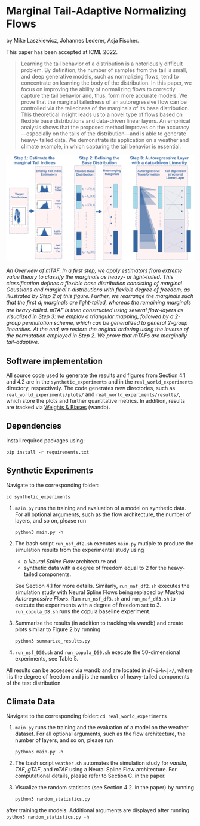 # Marginal Tail-Adaptive Normalizing Flows

by
Mike Laszkiewicz,
Johannes Lederer,
Asja Fischer.

This paper has been accepted at ICML 2022.

> Learning the tail behavior of a distribution is a
notoriously difficult problem. By definition, the
number of samples from the tail is small, and deep
generative models, such as normalizing flows,
tend to concentrate on learning the body of the distribution. In this paper, we focus on improving the
ability of normalizing flows to correctly capture
the tail behavior and, thus, form more accurate
models. We prove that the marginal tailedness
of an autoregressive flow can be controlled via
the tailedness of the marginals of its base distribution. This theoretical insight leads us to a
novel type of flows based on flexible base distributions and data-driven linear layers. An empirical analysis shows that the proposed method
improves on the accuracy—especially on the tails
of the distribution—and is able to generate heavy-
tailed data. We demonstrate its application on a
weather and climate example, in which capturing
the tail behavior is essential. 

![](overview.png)

*An Overview of mTAF. In a first step, we apply estimators from extreme value theory to classify the marginals as heavy- or
light-tailed. This classification defines a flexible base distribution consisting of marginal Gaussians and marginal t-distributions with
flexible degree of freedom, as illustrated by Step 2 of this figure. Further, we rearrange the marginals such that the first $d_l$ marginals are
light-tailed, whereas the remaining marginals are heavy-tailed. mTAF is then constructed using several flow-layers as visualized in Step 3:
we employ a triangular mapping, followed by a 2-group permutation scheme, which can be generalized to general 2-group linearities. At the end,
we restore the original ordering using the inverse of the permutation employed in Step 2. We prove that mTAFs are marginally tail-adaptive.*




## Software implementation
All source code used to generate the results and figures from Section 4.1 and 4.2 are in
the `synthetic_experiments` and in the `real_world_experiments` directory, respectively.
The code generates new directories, such as `real_world_experiments/plots/` and `real_world_experiments/results/`,
which store the plots and further quantitative metrics. 
In addition, results are tracked via [Weights & Biases](https://wandb.ai/site) (wandb).

## Dependencies
Install required packages using:
    
    pip install -r requirements.txt

## Synthetic Experiments 
Navigate to the corresponding folder: 

    cd synthetic_experiments
    
    
1. `main.py` runs the training and evaluation of a model on synthetic data. For all optional arguments, such as the flow architecture, the number of layers, 
and so on, please run 
    ```
    python3 main.py -h 
    ```
   
2. The bash script `run_nsf_df2.sh` executes `main.py` mutiple to produce the simulation results from the experimental study using 
    - a *Neural Spline Flow* architecture and
    - synthetic data with a degree of freedom equal to $2$ for the heavy-tailed components.
    
    See Section 4.1 for more details. Similarly, `run_maf_df2.sh` executes the simulation study with Neural Spline Flows being replaced by *Masked Autoregressive Flows*. Run `run_nsf_df3.sh` 
and `run_maf_df3.sh` to execute the experiments with a degree of freedom set to $3$. `run_copula_D8.sh` runs the copula baseline experiment. 

3. Summarize the results (in addition to tracking via wandb) and create plots similar to Figure 2 by running 
    ```
    python3 summarize_results.py
    ```
    
4. `run_nsf_D50.sh` and `run_copula_D50.sh` execute the $50$-dimensional experiments, see Table 5.
  
All results can be accessed via wandb and are located in `df<i>h<j>/`, where i is the degree of freedom and j is the number of heavy-tailed components
of the test distribution. 

## Climate Data
Navigate to the corresponding folder: 
    ```
    cd real_world_experiments 
    ```
1. `main.py` runs the training and the evaluation of a model on the weather dataset. For all optional arguments, such as the flow architecture, the number of layers, 
and so on, please run 
    ```
    python3 main.py -h 
    ```
2. The bash script `weather.sh` automates the simulation study for *vanilla*, *TAF*, *gTAF*, and *mTAF* using a Neural Spline Flow architecture.
For computational details, please refer to Section C. in the paper. 

3. Visualize the random statistics (see Section 4.2. in the paper) by running 
    ```
    python3 random_statistics.py 
    ```
after training the models. Additional arguments are displayed after running 
    ```
    python3 random_statistics.py -h 
    ```
